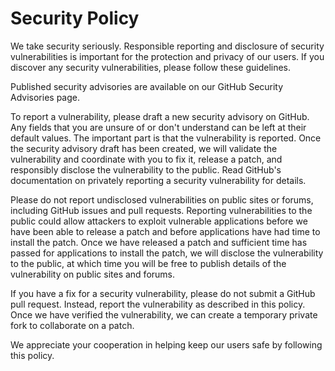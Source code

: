 # Security Policy
We take security seriously. Responsible reporting and disclosure of security vulnerabilities is important for the protection and privacy of our users. If you discover any security vulnerabilities, please follow these guidelines.

Published security advisories are available on our GitHub Security Advisories page.

To report a vulnerability, please draft a new security advisory on GitHub. Any fields that you are unsure of or don't understand can be left at their default values. The important part is that the vulnerability is reported. Once the security advisory draft has been created, we will validate the vulnerability and coordinate with you to fix it, release a patch, and responsibly disclose the vulnerability to the public. Read GitHub's documentation on privately reporting a security vulnerability for details.

Please do not report undisclosed vulnerabilities on public sites or forums, including GitHub issues and pull requests. Reporting vulnerabilities to the public could allow attackers to exploit vulnerable applications before we have been able to release a patch and before applications have had time to install the patch. Once we have released a patch and sufficient time has passed for applications to install the patch, we will disclose the vulnerability to the public, at which time you will be free to publish details of the vulnerability on public sites and forums.

If you have a fix for a security vulnerability, please do not submit a GitHub pull request. Instead, report the vulnerability as described in this policy. Once we have verified the vulnerability, we can create a temporary private fork to collaborate on a patch.

We appreciate your cooperation in helping keep our users safe by following this policy.
